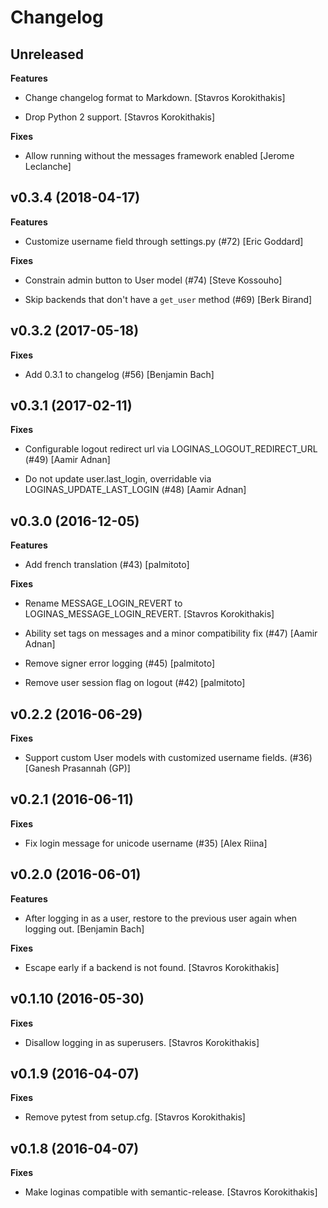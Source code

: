 # Changelog


## Unreleased

**Features**

* Change changelog format to Markdown. [Stavros Korokithakis]

* Drop Python 2 support. [Stavros Korokithakis]

**Fixes**

* Allow running without the messages framework enabled [Jerome Leclanche]

## v0.3.4 (2018-04-17)

**Features**

* Customize username field through settings.py (#72) [Eric Goddard]

**Fixes**

* Constrain admin button to User model (#74) [Steve Kossouho]

* Skip backends that don't have a `get_user` method (#69) [Berk Birand]


## v0.3.2 (2017-05-18)

**Fixes**

* Add 0.3.1 to changelog (#56) [Benjamin Bach]


## v0.3.1 (2017-02-11)

**Fixes**

* Configurable logout redirect url via LOGINAS_LOGOUT_REDIRECT_URL (#49) [Aamir Adnan]

* Do not update user.last_login, overridable via LOGINAS_UPDATE_LAST_LOGIN (#48) [Aamir Adnan]


## v0.3.0 (2016-12-05)

**Features**

* Add french translation (#43) [palmitoto]

**Fixes**

* Rename MESSAGE_LOGIN_REVERT to LOGINAS_MESSAGE_LOGIN_REVERT. [Stavros Korokithakis]

* Ability set tags on messages and a minor compatibility fix (#47) [Aamir Adnan]

* Remove signer error logging (#45) [palmitoto]

* Remove user session flag on logout (#42) [palmitoto]


## v0.2.2 (2016-06-29)

**Fixes**

* Support custom User models with customized username fields. (#36) [Ganesh Prasannah (GP)]


## v0.2.1 (2016-06-11)

**Fixes**

* Fix login message for unicode username (#35) [Alex Riina]


## v0.2.0 (2016-06-01)

**Features**

* After logging in as a user, restore to the previous user again when logging out. [Benjamin Bach]

**Fixes**

* Escape early if a backend is not found. [Stavros Korokithakis]


## v0.1.10 (2016-05-30)

**Fixes**

* Disallow logging in as superusers. [Stavros Korokithakis]


## v0.1.9 (2016-04-07)

**Fixes**

* Remove pytest from setup.cfg. [Stavros Korokithakis]


## v0.1.8 (2016-04-07)

**Fixes**

* Make loginas compatible with semantic-release. [Stavros Korokithakis]


